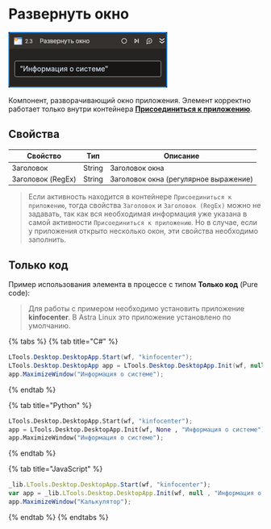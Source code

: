 # Развернуть окно

![](../../../resources/activities/basic/desktop/maximize-window-activity.png)

Компонент, разворачивающий окно приложения. Элемент корректно работает только внутри контейнера [**Присоединиться к приложению**](https://docs.primo-rpa.ru/primo-rpa/g_elements/osnovnye-elementy/els_desktop/el_desktop_attach).

## Свойства
| Свойство          | Тип    | Описание                                           |
| ----------------- | ------ | -------------------------------------------------- |
| Заголовок         | String | Заголовок окна                                     |
| Заголовок (RegEx) | String | Заголовок окна (регулярное выражение)              |

> Если активность находится в контейнере `Присоединиться к приложению`, тогда свойства `Заголовок` и `Заголовок (RegEx)` можно не задавать, так как вся необходимая информация уже указана в самой активности `Присоединиться к приложению`. Но в случае, если у приложения открыто несколько окон, эти свойства необходимо заполнить.

## Только код  
Пример использования элемента в процессе с типом **Только код** (Pure code):
> Для работы с примером необходимо установить приложение **kinfocenter**. В Astra Linux это приложение установлено по умолчанию.

{% tabs %}
{% tab title="C#" %}
```csharp
LTools.Desktop.DesktopApp.Start(wf, "kinfocenter");
LTools.Desktop.DesktopApp app = LTools.Desktop.DesktopApp.Init(wf, null , "Информация о системе");
app.MaximizeWindow("Информация о системе");
```
{% endtab %}

{% tab title="Python" %}
```python
LTools.Desktop.DesktopApp.Start(wf, "kinfocenter");
app = LTools.Desktop.DesktopApp.Init(wf, None , "Информация о системе");
app.MaximizeWindow("Информация о системе");
```
{% endtab %}

{% tab title="JavaScript" %}
```javascript
_lib.LTools.Desktop.DesktopApp.Start(wf, "kinfocenter");
var app = _lib.LTools.Desktop.DesktopApp.Init(wf, null , "Информация о системе");
app.MaximizeWindow("Калькулятор");
```
{% endtab %}
{% endtabs %}
